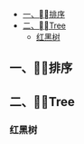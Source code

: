 <!-- TOC -->

- [一、排序](#一排序)
- [二、Tree](#二tree)
    - [红黑树](#红黑树)

<!-- /TOC -->
## 一、排序 ##
## 二、Tree ##
### 红黑树 ###